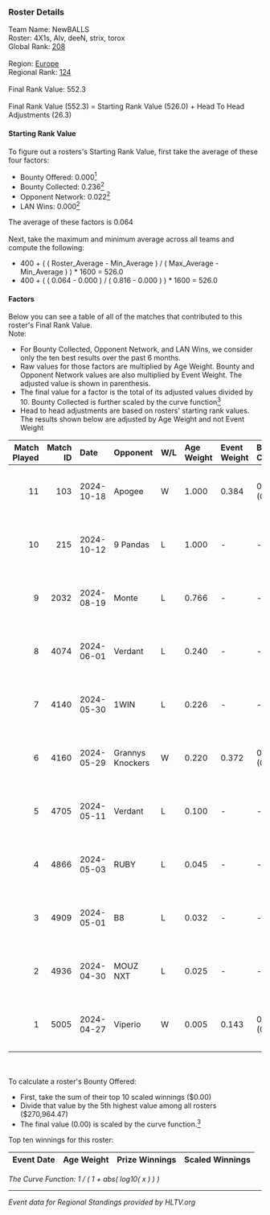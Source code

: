 ### Roster Details<br />
Team Name: NewBALLS<br />
Roster: 4X1s, Alv, deeN, strix, torox<br />
Global Rank: [208](../../standings_global_2024_10_23.md)<br />
<br />
Region: [Europe]( ../../standings_europe_2024_10_23.md)<br />
Regional Rank: [124]( ../../standings_europe_2024_10_23.md)<br />
<br />
Final Rank Value:  552.3<br />
<br />
Final Rank Value (552.3) = Starting Rank Value (526.0) + Head To Head Adjustments (26.3)<br />

#### Starting Rank Value<br />
To figure out a rosters's Starting Rank Value, first take the average of these four factors:<br />
- Bounty Offered: 0.000[<sup>1</sup>](#table2)
- Bounty Collected: 0.236[<sup>2</sup>](#table1)
- Opponent Network: 0.022[<sup>2</sup>](#table1)
- LAN Wins: 0.000[<sup>2</sup>](#table1)

The average of these factors is 0.064<br />
<br />
Next, take the maximum and minimum average across all teams and compute the following:<br />
- 400 + ( ( Roster_Average - Min_Average ) / ( Max_Average - Min_Average ) ) * 1600 = 526.0
- 400 + ( ( 0.064 - 0.000 ) / ( 0.816 - 0.000 ) ) * 1600 = 526.0


#### Factors<br />
Below you can see a table of all of the matches that contributed to this roster's Final Rank Value.<br />
Note:<br />

- For Bounty Collected, Opponent Network, and LAN Wins, we consider only the ten best results over the past 6 months.
- Raw values for those factors are multiplied by Age Weight. Bounty and Opponent Network values are also multiplied by Event Weight. The adjusted value is shown in parenthesis.
- The final value for a factor is the total of its adjusted values divided by 10. Bounty Collected is further scaled by the curve function[<sup>3</sup>](#curveFunction)
- Head to head adjustments are based on rosters' starting rank values. The results shown below are adjusted by Age Weight and not Event Weight
<span id="table1"></span><br />


| Match Played | Match ID | Date       | Opponent         | W/L | Age Weight | Event Weight | Bounty Collected | Opponent Network | LAN Wins  | H2H Adj. | Roster                          |
| -: | -: | :- | :- | :- | :- | :- | :- | :- | :- | -: | :- |
|           11 |      103 | 2024-10-18 | Apogee           | W   | 1.000      | 0.384        | 0.015 (0.006)    | 0.545 (0.210)    | 0 (0.000) |    27.34 | 4X1s, Alv, deeN, strix, torox   |
|           10 |      215 | 2024-10-12 | 9 Pandas         | L   | 1.000      | -            | -                | -                | -         |    -1.39 | 4X1s, Alv, deeN, strix, torox   |
|            9 |     2032 | 2024-08-19 | Monte            | L   | 0.766      | -            | -                | -                | -         |    -1.74 | 4X1s, Alv, deeN, strix, torox   |
|            8 |     4074 | 2024-06-01 | Verdant          | L   | 0.240      | -            | -                | -                | -         |    -1.00 | 1mpala, 4X1s, Alv, torox, xm1nd |
|            7 |     4140 | 2024-05-30 | 1WIN             | L   | 0.226      | -            | -                | -                | -         |    -1.25 | 1mpala, 4X1s, Alv, torox, xm1nd |
|            6 |     4160 | 2024-05-29 | Grannys Knockers | W   | 0.220      | 0.372        | 0.001 (0.000)    | 0.071 (0.006)    | 0 (0.000) |     5.05 | 1mpala, 4X1s, Alv, torox, xm1nd |
|            5 |     4705 | 2024-05-11 | Verdant          | L   | 0.100      | -            | -                | -                | -         |    -0.40 | 1mpala, 4X1s, Alv, torox, xm1nd |
|            4 |     4866 | 2024-05-03 | RUBY             | L   | 0.045      | -            | -                | -                | -         |    -0.23 | 1mpala, 4X1s, Alv, torox, xm1nd |
|            3 |     4909 | 2024-05-01 | B8               | L   | 0.032      | -            | -                | -                | -         |    -0.03 | 1mpala, 4X1s, Alv, torox, xm1nd |
|            2 |     4936 | 2024-04-30 | MOUZ NXT         | L   | 0.025      | -            | -                | -                | -         |    -0.09 | 1mpala, 4X1s, Alv, torox, xm1nd |
|            1 |     5005 | 2024-04-27 | Viperio          | W   | 0.005      | 0.143        | 0.000 (0.000)    | 0.000 (0.000)    | 0 (0.000) |     0.05 | 1mpala, 4X1s, Alv, torox, xm1nd |

<br />
<span id="table2"></span><br />
To calculate a roster's Bounty Offered:<br />

- First, take the sum of their top 10 scaled winnings ($0.00)
- Divide that value by the 5th highest value among all rosters ($270,964.47)
- The final value (0.00) is scaled by the curve function.[<sup>3</sup>](#curveFunction)

Top ten winnings for this roster:<br />

| Event Date | Age Weight | Prize Winnings | Scaled Winnings |
| :- | -: | :- | :- |


<span id="curveFunction"></span>_The Curve Function: 1 / ( 1 + abs( log10( x ) ) )_<br />

---
_Event data for Regional Standings provided by HLTV.org_<br />

